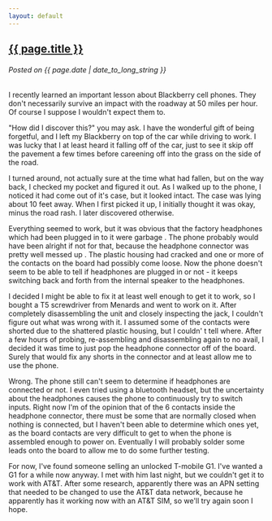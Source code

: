 ```yaml
---
layout: default
---
```

## <a href="{{ page.url }}">{{ page.title }}</a> ##
###### Posted on {{ page.date | date_to_long_string }} ######

I recently learned an important lesson about Blackberry cell phones. They don't necessarily survive an impact with the 
roadway at 50 miles per hour. Of course I suppose I wouldn't expect them to.

"How did I discover this?" you may ask. I have the wonderful gift of being forgetful, and I left my Blackberry on top 
of the car while driving to work. I was lucky that I at least heard it falling off of the car, just to see it skip off 
the pavement a few times before careening off into the grass on the side of the road.

I turned around, not actually sure at the time what had fallen, but on the way back, I checked my pocket and figured 
it out. As I walked up to the phone, I noticed it had come out of it's case, but it looked intact. The case was lying 
about 10 feet away. When I first picked it up, I initially thought it was okay, minus the road rash. I later 
discovered otherwise.

Everything seemed to work, but it was obvious that the factory headphones which had been plugged in to it were garbage
. The phone probably would have been alright if not for that, because the headphone connector was pretty well messed up
. The plastic housing had cracked and one or more of the contacts on the board had possibly come loose. Now the phone 
doesn't seem to be able to tell if headphones are plugged in or not - it keeps switching back and forth from the 
internal speaker to the headphones.

I decided I might be able to fix it at least well enough to get it to work, so I bought a T5 screwdriver from Menards 
and went to work on it. After completely disassembling the unit and closely inspecting the jack, I couldn't figure out 
what was wrong with it. I assumed some of the contacts were shorted due to the shattered plastic housing, but I couldn'
t tell where. After a few hours of probing, re-assembling and disassembling again to no avail, I decided it was time 
to just pop the headphone connector off of the board. Surely that would fix any shorts in the connector and at least 
allow me to use the phone.

Wrong. The phone still can't seem to determine if headphones are connected or not. I even tried using a bluetooth 
headset, but the uncertainty about the headphones causes the phone to continuously try to switch inputs. Right now I'm 
of the opinion that of the 6 contacts inside the headphone connector, there must be some that are normally closed when 
nothing is connected, but I haven't been able to determine which ones yet, as the board contacts are very difficult to 
get to when the phone is assembled enough to power on. Eventually I will probably solder some leads onto the board to 
allow me to do some further testing.

For now, I've found someone selling an unlocked T-mobile G1. I've wanted a G1 for a while now anyway. I met with him 
last night, but we couldn't get it to work with AT&T. After some research, apparently there was an APN setting that 
needed to be changed to use the AT&T data network, because he apparently has it working now with an AT&T SIM, so we'll 
try again soon I hope.
